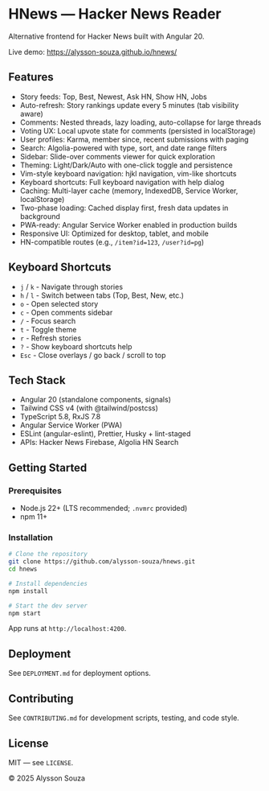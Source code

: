 # HNews — Hacker News Reader

Alternative frontend for Hacker News built with Angular 20.

Live demo: https://alysson-souza.github.io/hnews/

## Features

- Story feeds: Top, Best, Newest, Ask HN, Show HN, Jobs
- Auto-refresh: Story rankings update every 5 minutes (tab visibility aware)
- Comments: Nested threads, lazy loading, auto-collapse for large threads
- Voting UX: Local upvote state for comments (persisted in localStorage)
- User profiles: Karma, member since, recent submissions with paging
- Search: Algolia-powered with type, sort, and date range filters
- Sidebar: Slide-over comments viewer for quick exploration
- Theming: Light/Dark/Auto with one-click toggle and persistence
- Vim-style keyboard navigation: hjkl navigation, vim-like shortcuts
- Keyboard shortcuts: Full keyboard navigation with help dialog
- Caching: Multi-layer cache (memory, IndexedDB, Service Worker, localStorage)
- Two-phase loading: Cached display first, fresh data updates in background
- PWA-ready: Angular Service Worker enabled in production builds
- Responsive UI: Optimized for desktop, tablet, and mobile
- HN-compatible routes (e.g., `/item?id=123`, `/user?id=pg`)

## Keyboard Shortcuts

- `j` / `k` - Navigate through stories
- `h` / `l` - Switch between tabs (Top, Best, New, etc.)
- `o` - Open selected story
- `c` - Open comments sidebar
- `/` - Focus search
- `t` - Toggle theme
- `r` - Refresh stories
- `?` - Show keyboard shortcuts help
- `Esc` - Close overlays / go back / scroll to top

## Tech Stack

- Angular 20 (standalone components, signals)
- Tailwind CSS v4 (with @tailwind/postcss)
- TypeScript 5.8, RxJS 7.8
- Angular Service Worker (PWA)
- ESLint (angular-eslint), Prettier, Husky + lint-staged
- APIs: Hacker News Firebase, Algolia HN Search

## Getting Started

### Prerequisites

- Node.js 22+ (LTS recommended; `.nvmrc` provided)
- npm 11+

### Installation

```bash
# Clone the repository
git clone https://github.com/alysson-souza/hnews.git
cd hnews

# Install dependencies
npm install

# Start the dev server
npm start
```

App runs at `http://localhost:4200`.

## Deployment

See `DEPLOYMENT.md` for deployment options.

## Contributing

See `CONTRIBUTING.md` for development scripts, testing, and code style.

## License

MIT — see `LICENSE`.

© 2025 Alysson Souza
